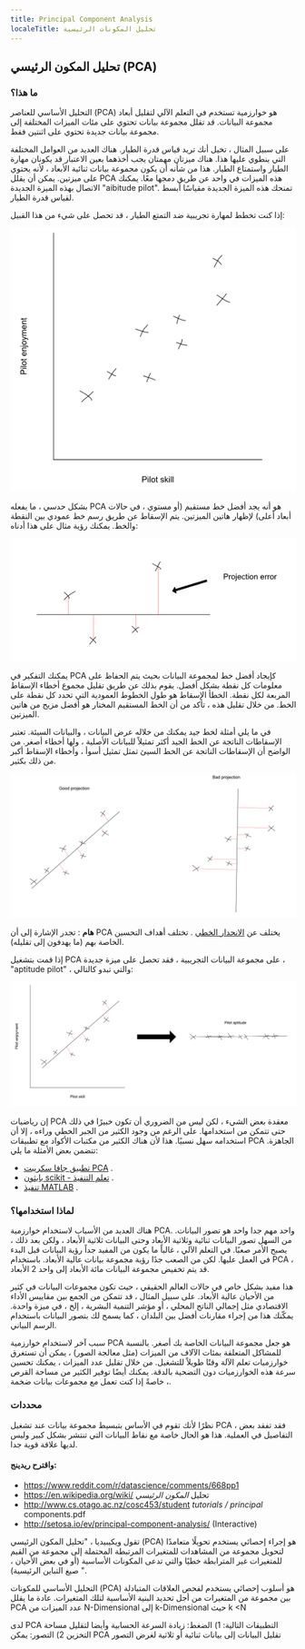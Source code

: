 ```yaml
---
title: Principal Component Analysis
localeTitle: تحليل المكونات الرئيسية
---
```

## تحليل المكون الرئيسي (PCA)

### ما هذا؟

التحليل الأساسي للعناصر (PCA) هو خوارزمية تستخدم في التعلم الآلي لتقليل أبعاد مجموعة البيانات. قد تقلل مجموعة بيانات تحتوي على مئات الميزات المختلفة إلى مجموعة بيانات جديدة تحتوي على اثنتين فقط.

على سبيل المثال ، تخيل أنك تريد قياس قدرة الطيار. هناك العديد من العوامل المختلفة التي ينطوي عليها هذا. هناك ميزتان مهمتان يجب أخذهما بعين الاعتبار قد يكونان مهارة الطيار واستمتاع الطيار. هذا من شأنه أن يكون مجموعة بيانات ثنائية الأبعاد ، لأنه يحتوي على ميزتين. يمكن أن يقلل PCA هذه الميزات في واحد عن طريق دمجها معًا. يمكنك الاتصال بهذه الميزة الجديدة "aibitude pilot". تمنحك هذه الميزة الجديدة مقياسًا أبسط لقياس قدرة الطيار.

إذا كنت تخطط لمهارة تجريبية ضد التمتع الطيار ، قد تحصل على شيء من هذا القبيل:

![تآمر مهارة الطيار مقابل متعة الطيار](https://github.com/DHDaniel/guides/blob/master/src/pages/machine-learning/principal-component-analysis/plot-skill-vs-enjoyment.png?raw=true)

بشكل حدسي ، ما يفعله PCA هو أنه يجد أفضل خط مستقيم (أو مستوي ، في حالات أبعاد أعلى) لإظهار هاتين الميزتين. يتم الإسقاط عن طريق رسم خط عمودي بين النقطة والخط. يمكنك رؤية مثال على هذا أدناه:

![الإسقاط على الخط](https://github.com/DHDaniel/guides/blob/master/src/pages/machine-learning/principal-component-analysis/projection.png?raw=true)

يمكنك التفكير في PCA كإيجاد أفضل خط لمجموعة البيانات بحيث يتم الحفاظ على معلومات كل نقطة بشكل أفضل. يقوم بذلك عن طريق تقليل مجموع أخطاء الإسقاط المربعة لكل نقطة. الخطأ الإسقاط هو طول الخطوط العمودية التي تحدد كل نقطة على الخط. من خلال تقليل هذه ، تأكد من أن الخط المستقيم المختار هو أفضل مزيج من هاتين الميزتين.

في ما يلي أمثلة لخط جيد يمكنك من خلاله عرض البيانات ، والبيانات السيئة. تعتبر الإسقاطات الناتجة عن الخط الجيد أكثر تمثيلاً للبيانات الأصلية ، ولها أخطاء أصغر. من الواضح أن الإسقاطات الناتجة عن الخط السيئ تمثل تمثيل أسوأ ، وأخطاء الإسقاط أكبر من ذلك بكثير.

![جيد مقابل الإسقاط السيئ للنقاط](https://github.com/DHDaniel/guides/blob/master/src/pages/machine-learning/principal-component-analysis/good-vs-bad-projection.png?raw=true)

**هام** : تجدر الإشارة إلى أن PCA يختلف عن [الانحدار الخطي](https://en.wikipedia.org/wiki/Linear_regression) . تختلف أهداف التحسين الخاصة بهم (ما يهدفون إلى تقليله).

إذا قمت بتشغيل PCA على مجموعة البيانات التجريبية ، فقد تحصل على ميزة جديدة ، "aptitude pilot" ، والتي تبدو كالتالي:

![تحويل مجموعة البيانات التجريبية باستخدام PCA](https://github.com/DHDaniel/guides/blob/master/src/pages/machine-learning/principal-component-analysis/PCA-on-dataset.png?raw=true)

إن رياضيات PCA معقدة بعض الشيء ، لكن ليس من الضروري أن تكون خبيرًا في ذلك حتى تتمكن من استخدامها. على الرغم من وجود الكثير من الجبر الخطي وراءه ، إلا أن استخدامه سهل نسبيًا. هذا لأن هناك الكثير من مكتبات الأكواد مع تطبيقات PCA الجاهزة. تتضمن بعض الأمثلة ما يلي:

*   [تطبيق جافا سكريبت PCA](https://github.com/mljs/pca) .
*   [بايثون scikit - تعلم التنفيذ](http://scikit-learn.org/stable/modules/generated/sklearn.decomposition.PCA.html) .
*   [تنفيذ MATLAB](https://www.mathworks.com/help/stats/pca.html) .

### لماذا استخدامها؟

هناك العديد من الأسباب لاستخدام خوارزمية PCA. واحد مهم جدا واحد هو تصور البيانات. من السهل تصور البيانات ثنائية وثلاثية الأبعاد وحتى البيانات ثلاثية الأبعاد ، ولكن بعد ذلك ، يصبح الأمر صعبًا. في التعلم الآلي ، غالباً ما يكون من المفيد جداً رؤية البيانات قبل البدء في العمل عليها. لكن من الصعب جدًا رؤية مجموعة بيانات عالية الأبعاد. باستخدام PCA ، قد يتم تخفيض مجموعة البيانات مائة الأبعاد إلى واحد 2 الأبعاد.

هذا مفيد بشكل خاص في حالات العالم الحقيقي ، حيث تكون مجموعات البيانات في كثير من الأحيان عالية الأبعاد. على سبيل المثال ، قد تتمكن من الجمع بين مقاييس الأداء الاقتصادي مثل إجمالي الناتج المحلي ، أو مؤشر التنمية البشرية ، إلخ ، في ميزة واحدة. يمكّنك هذا من إجراء مقارنات أفضل بين البلدان ، كما يسمح لك بتصور البيانات باستخدام الرسم البياني.

سبب آخر لاستخدام خوارزمية PCA هو جعل مجموعة البيانات الخاصة بك أصغر. بالنسبة للمشاكل المتعلقة بمئات الآلاف من الميزات (مثل معالجة الصور) ، يمكن أن تستغرق خوارزميات تعلم الآلة وقتًا طويلاً للتشغيل. من خلال تقليل عدد الميزات ، يمكنك تحسين سرعة هذه الخوارزميات دون التضحية بالدقة. يمكنك أيضًا توفير الكثير من مساحة القرص ، خاصةً إذا كنت تعمل مع مجموعات بيانات ضخمة.

### محددات

نظرًا لأنك تقوم في الأساس بتبسيط مجموعة بيانات عند تشغيل PCA ، فقد تفقد بعض التفاصيل في العملية. هذا هو الحال خاصة مع نقاط البيانات التي تنتشر بشكل كبير وليس لديها علاقة قوية جدا.

#### واقترح ريدينج:

*   https://www.reddit.com/r/datascience/comments/668pp1
*   https://en.wikipedia.org/wiki/ تحليل _المكون الرئيسي_
*   http://www.cs.otago.ac.nz/cosc453/student _tutorials / principal_ components.pdf
*   http://setosa.io/ev/principal-component-analysis/ (Interactive)

تقول ويكيبيديا ، "تحليل المكون الرئيسي (PCA) هو إجراء إحصائي يستخدم تحويلًا متعامدًا لتحويل مجموعة من المشاهدات للمتغيرات المرتبطة المحتملة إلى مجموعة من القيم للمتغيرات غير المترابطة خطيًا والتي تدعى المكونات الأساسية (أو في بعض الأحيان ، صيغ التباين الرئيسية) ".

التحليل الأساسي للمكونات (PCA) هو أسلوب إحصائي يستخدم لفحص العلاقات المتبادلة بين مجموعة من المتغيرات من أجل تحديد البنية الأساسية لتلك المتغيرات. عادة ما يقلل PCA عدد الميزات من N-Dimensional إلى k-Dimensional حيث k <N

لدى PCA التطبيقات التالية: 1) الضغط: زيادة السرعة الحسابية وأيضا لتقليل مساحة التخزين 2) التصور: يمكن PCA تقليل البيانات إلى بيانات ثنائية أو ثلاثية لغرض التصور